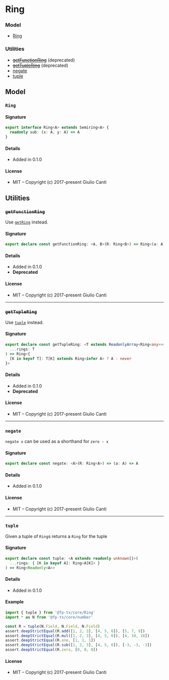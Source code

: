 
# Ring







### Model

* [Ring](#ring)

### Utilities

* ~~[getFunctionRing](#getfunctionring)~~ (deprecated)
* ~~[getTupleRing](#gettuplering)~~ (deprecated)
* [negate](#negate)
* [tuple](#tuple)

## Model


### `Ring`




#### Signature

```typescript
export interface Ring<A> extends Semiring<A> {
  readonly sub: (x: A, y: A) => A
}
```

#### Details

* Added in 0.1.0


#### License

* MIT – Copyright (c) 2017-present Giulio Canti

## Utilities


### ~~`getFunctionRing`~~

Use [`getRing`](./function#getring) instead.




#### Signature

```typescript
export declare const getFunctionRing: <A, B>(R: Ring<B>) => Ring<(a: A) => B>
```

#### Details

* Added in 0.1.0
* **Deprecated**


#### License

* MIT – Copyright (c) 2017-present Giulio Canti

---


### ~~`getTupleRing`~~

Use [`tuple`](#tuple) instead.




#### Signature

```typescript
export declare const getTupleRing: <T extends ReadonlyArray<Ring<any>>>(
  ...rings: T
) => Ring<{
  [K in keyof T]: T[K] extends Ring<infer A> ? A : never
}>
```

#### Details

* Added in 0.1.0
* **Deprecated**


#### License

* MIT – Copyright (c) 2017-present Giulio Canti

---


### `negate`

`negate x` can be used as a shorthand for `zero - x`




#### Signature

```typescript
export declare const negate: <A>(R: Ring<A>) => (a: A) => A
```

#### Details

* Added in 0.1.0


#### License

* MIT – Copyright (c) 2017-present Giulio Canti

---


### `tuple`

Given a tuple of `Ring`s returns a `Ring` for the tuple




#### Signature

```typescript
export declare const tuple: <A extends readonly unknown[]>(
  ...rings: { [K in keyof A]: Ring<A[K]> }
) => Ring<Readonly<A>>
```

#### Details

* Added in 0.1.0

#### Example

```typescript
import { tuple } from '@fp-tx/core/Ring'
import * as N from '@fp-tx/core/number'

const R = tuple(N.Field, N.Field, N.Field)
assert.deepStrictEqual(R.add([1, 2, 3], [4, 5, 6]), [5, 7, 9])
assert.deepStrictEqual(R.mul([1, 2, 3], [4, 5, 6]), [4, 10, 18])
assert.deepStrictEqual(R.one, [1, 1, 1])
assert.deepStrictEqual(R.sub([1, 2, 3], [4, 5, 6]), [-3, -3, -3])
assert.deepStrictEqual(R.zero, [0, 0, 0])

```

#### License

* MIT – Copyright (c) 2017-present Giulio Canti